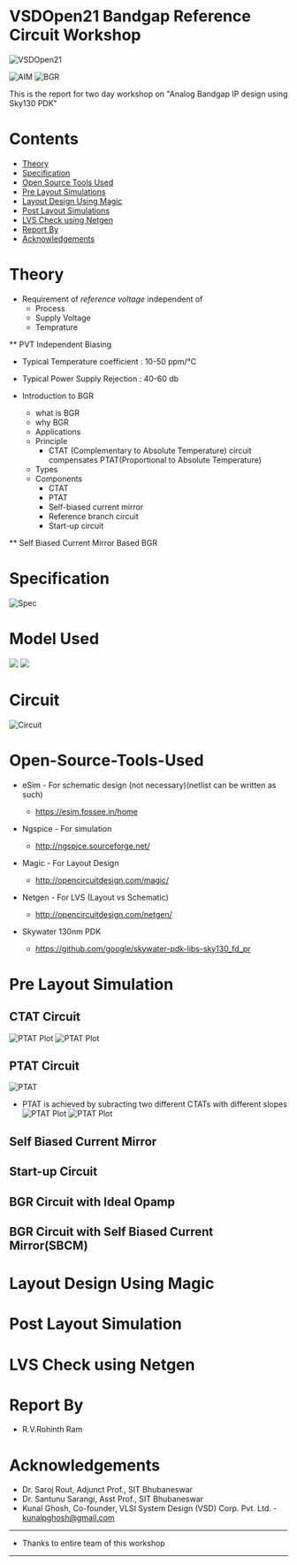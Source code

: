# VSDOpen21 Bandgap Reference Circuit Workshop
![VSDOpen21](/assets/vsdopentutorial_banner.png)


![AIM](/assets/aim_banner.png)
![BGR](/assets/bgr.png)

This is the report for two day workshop on 
"Analog Bandgap IP design using Sky130 PDK"


# Contents
- [Theory](#Theory)
- [Specification](#Specification)
- [Open Source Tools Used](#Open-Source-Tools-Used)
- [Pre Layout Simulations](#Pre-Layout-Simulations)
- [Layout Design Using Magic](#Layout-Design-Using-Magic)
- [Post Layout Simulations](#Post-Layout-Simulations)
- [LVS Check using Netgen](#LVS-Check-using-Netgen)
- [Report By](#Report-By)
- [Acknowledgements](#Acknowledgements)

# Theory
- Requirement of *reference voltage* independent of 
    - Process
    - Supply Voltage
    - Temprature

** PVT Independent Biasing
- Typical Temperature coefficient : 10-50 ppm/&deg;C
- Typical Power Supply Rejection : 40-60 db 

- Introduction to BGR
    - what is BGR
    - why BGR
    - Applications
    - Principle
        - CTAT (Complementary to Absolute Temperature) circuit compensates PTAT(Proportional to Absolute Temperature)
    - Types
    - Components
        - CTAT
        - PTAT
        - Self-biased current mirror
        - Reference branch circuit
        - Start-up circuit

 ** Self Biased Current Mirror Based BGR

 # Specification
![Spec](assets/spec.png)

# Model Used
![](assets/device_datasheet_1.png)
![](assets/device_datasheet_2.png)


# Circuit
![Circuit](assets/circuit.png)


# Open-Source-Tools-Used

- eSim - For schematic design (not necessary)(netlist can be written as such)
    - https://esim.fossee.in/home

- Ngspice - For simulation
    - http://ngspice.sourceforge.net/


- Magic - For Layout Design 
    - http://opencircuitdesign.com/magic/

- Netgen - For LVS (Layout vs Schematic)
    - http://opencircuitdesign.com/netgen/

- Skywater 130nm PDK
    - https://github.com/google/skywater-pdk-libs-sky130_fd_pr

# Pre Layout Simulation
## CTAT Circuit

![PTAT Plot](/assets/pre_layout/ctat.png)
![PTAT Plot](/assets/pre_layout/ctat_slope.png)

## PTAT Circuit
![PTAT](/assets/ptat_ckt.png)
- PTAT is achieved by subracting two different CTATs with different slopes
![PTAT Plot](/assets/pre_layout/ptat.png)
![PTAT Plot](/assets/pre_layout/ptat_slope.png)


## Self Biased Current Mirror

## Start-up Circuit


## BGR Circuit with Ideal Opamp

## BGR Circuit with Self Biased Current Mirror(SBCM)


# Layout Design Using Magic

# Post Layout Simulation

# LVS Check using Netgen

# Report By
- R.V.Rohinth Ram

# Acknowledgements
- Dr. Saroj Rout, Adjunct Prof., SIT Bhubaneswar
- Dr. Santunu Sarangi, Asst Prof., SIT Bhubaneswar
- Kunal Ghosh, Co-founder, VLSI System Design (VSD) Corp. Pvt. Ltd. - kunalpghosh@gmail.com


---
 - Thanks to entire team of this workshop
---